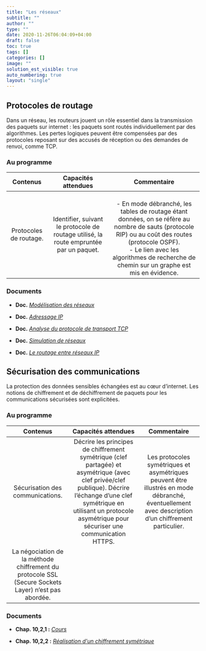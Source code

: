 ```yaml
---
title: "Les réseaux"
subtitle: ""
author: ""
type: ""
date: 2020-11-26T06:04:09+04:00
draft: false
toc: true
tags: []
categories: []
image: ""
solution_est_visible: true
auto_numbering: true
layout: "single"
---
```


## Protocoles de routage

Dans un réseau, les routeurs jouent un rôle essentiel dans la transmission des paquets sur internet : les paquets sont routés individuellement par des algorithmes. Les pertes logiques peuvent être compensées par des protocoles reposant sur des accusés de réception ou des demandes de renvoi, comme TCP.

### Au programme

| Contenus | Capacités attendues | Commentaire |
|:----:|:----:|:----:|
| Protocoles de routage. | Identifier, suivant le protocole de routage utilisé, la route empruntée par un paquet. | <br />- En mode débranché, les tables de routage étant données, on se réfère au nombre de sauts (protocole RIP) ou au coût des routes (protocole OSPF).<br />- Le lien avec les algorithmes de recherche de chemin sur un graphe est mis en évidence.

### Documents

- **Doc.** [*Modélisation des réseaux*](1-modelisation-reseaux)

- **Doc.** [*Adressage IP*](2-ip)

- **Doc.** [*Analyse du protocole de transport TCP*](3-analyse-tcp)

- **Doc.** [*Simulation de réseaux*](4-simulation-reseau)

- **Doc.** [*Le routage entre réseaux IP*](5-routage)

## Sécurisation des communications

La protection des données sensibles échangées est au cœur d’internet. Les notions de chiffrement et de déchiffrement de paquets pour les communications sécurisées sont explicitées.

### Au programme

| Contenus | Capacités attendues | Commentaire |
|:----:|:----:|:----:|
| Sécurisation des communications. | Décrire les principes de chiffrement symétrique (clef partagée) et asymétrique (avec clef privée/clef publique). Décrire l’échange d’une clef symétrique en utilisant un protocole asymétrique pour sécuriser une communication HTTPS. |Les protocoles symétriques et asymétriques peuvent être illustrés en mode débranché, éventuellement avec description d’un chiffrement particulier.
La négociation de la méthode chiffrement du protocole SSL (Secure Sockets Layer) n’est pas abordée. |

### Documents

- **Chap. 10,2,1 :** [*Cours*]()

- **Chap. 10,2,2 :** [*Réalisation d'un chiffrement symétrique*](7-chiffrement-symétrique)
